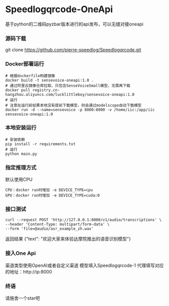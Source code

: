 # Speedlogqrcode-OneApi
基于python的二维码pyzbar版本进行的api发布，可以无缝对接oneapi

### 源码下载
git clone https://github.com/pierre-speedlog/Speedlogqrcode.git

### Docker部署运行
```
# 根据dockerfile构建镜像
docker build -t sensevoice-oneapi:1.0 .
# 通过阿里云镜像仓库拉取，只包含SenseVoiceSmall模型，无需再下载
docker pull registry.cn-hangzhou.aliyuncs.com/lucklittleboy/sensevoice-oneapi:1.0
# 运行
# 注意在运行前如果本地没有提前下载模型，则会通过modelscope自动下载模型
docker run -d --name=sensevoice -p 8000:8000 -v /home/iic:/app/iic sensevoice-oneapi:1.0
```

### 本地安装运行
```
# 安装依赖
pip install -r requirements.txt
# 运行
python main.py
```

### 指定推理方式
默认使用CPU
```
CPU：docker run时增加 -e DEVICE_TYPE=cpu
GPU：docker run时增加 -e DEVICE_TYPE=cuda:0
```

### 接口测试
```
curl --request POST 'http://127.0.0.1:8000/v1/audio/transcriptions' \
--header 'Content-Type: multipart/form-data' \
--form 'file=@audio/asr_example_zh.wav'
```
返回结果
{"text": "欢迎大家来体验达摩院推出的语音识别模型"}

### 接入One Api
渠道类型使用OpenAI或者自定义渠道
模型填入Speedlogqrcode-1
代理填写对应的地址：http://ip:8000

### 终语
请施舍一个star吧
